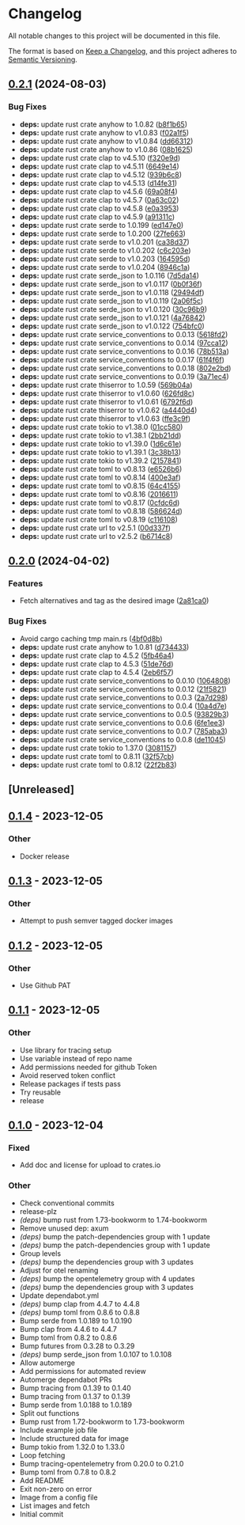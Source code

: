 # Changelog
All notable changes to this project will be documented in this file.

The format is based on [Keep a Changelog](https://keepachangelog.com/en/1.0.0/),
and this project adheres to [Semantic Versioning](https://semver.org/spec/v2.0.0.html).

## [0.2.1](https://github.com/philipcristiano/docker-prefetch-image/compare/v0.2.0...v0.2.1) (2024-08-03)


### Bug Fixes

* **deps:** update rust crate anyhow to 1.0.82 ([b8f1b65](https://github.com/philipcristiano/docker-prefetch-image/commit/b8f1b65b4ca04d0ffac01a9c91df070fda3159cb))
* **deps:** update rust crate anyhow to v1.0.83 ([f02a1f5](https://github.com/philipcristiano/docker-prefetch-image/commit/f02a1f5467fcd53d9fda95986c34c9f77db3baf4))
* **deps:** update rust crate anyhow to v1.0.84 ([dd66312](https://github.com/philipcristiano/docker-prefetch-image/commit/dd663126723f04407146b59f8e4dfddcb671b2fd))
* **deps:** update rust crate anyhow to v1.0.86 ([08b1625](https://github.com/philipcristiano/docker-prefetch-image/commit/08b16259ac2a55d2dbe65115873a634a4d45f209))
* **deps:** update rust crate clap to v4.5.10 ([f320e9d](https://github.com/philipcristiano/docker-prefetch-image/commit/f320e9d291dbf274aa28c0d3dce68dca7906f45a))
* **deps:** update rust crate clap to v4.5.11 ([6649e14](https://github.com/philipcristiano/docker-prefetch-image/commit/6649e1499df4aa547cd0d8ad46974d737d276284))
* **deps:** update rust crate clap to v4.5.12 ([939b6c8](https://github.com/philipcristiano/docker-prefetch-image/commit/939b6c8fb68494554b9f1286787bcd19fcdf0fb5))
* **deps:** update rust crate clap to v4.5.13 ([d14fe31](https://github.com/philipcristiano/docker-prefetch-image/commit/d14fe315a839bae9a352c731db78c92987279f19))
* **deps:** update rust crate clap to v4.5.6 ([69a08f4](https://github.com/philipcristiano/docker-prefetch-image/commit/69a08f4abfc2cda8aa1f8d85a6ad97d14c067fe5))
* **deps:** update rust crate clap to v4.5.7 ([0a63c02](https://github.com/philipcristiano/docker-prefetch-image/commit/0a63c023f277c8873852f35968d82f0663f8c8a2))
* **deps:** update rust crate clap to v4.5.8 ([e0a3953](https://github.com/philipcristiano/docker-prefetch-image/commit/e0a39533c407bbfc5526f8c8e0c530bfcd2f0f69))
* **deps:** update rust crate clap to v4.5.9 ([a91311c](https://github.com/philipcristiano/docker-prefetch-image/commit/a91311c642baa531ab709b00aa31c7bf9ca47c7e))
* **deps:** update rust crate serde to 1.0.199 ([ed147e0](https://github.com/philipcristiano/docker-prefetch-image/commit/ed147e021ea125f625f6317c556a05ebdfe172f2))
* **deps:** update rust crate serde to 1.0.200 ([27fe663](https://github.com/philipcristiano/docker-prefetch-image/commit/27fe663d9a8955fe7a03f4d796e28e6f66c113c8))
* **deps:** update rust crate serde to v1.0.201 ([ca38d37](https://github.com/philipcristiano/docker-prefetch-image/commit/ca38d375ad72e52375466a9b292e0a365603d892))
* **deps:** update rust crate serde to v1.0.202 ([c6c203e](https://github.com/philipcristiano/docker-prefetch-image/commit/c6c203ecce154d0a38f0cc7f63323648486ed6ca))
* **deps:** update rust crate serde to v1.0.203 ([164595d](https://github.com/philipcristiano/docker-prefetch-image/commit/164595d9cebbc4047b4ca5b3fe483569ad101231))
* **deps:** update rust crate serde to v1.0.204 ([8946c1a](https://github.com/philipcristiano/docker-prefetch-image/commit/8946c1a281445a300f5c45ddde7de88602b55369))
* **deps:** update rust crate serde_json to 1.0.116 ([7d5da14](https://github.com/philipcristiano/docker-prefetch-image/commit/7d5da14ccd17254c9f52bddcf800a09ab01fce68))
* **deps:** update rust crate serde_json to v1.0.117 ([0b0f36f](https://github.com/philipcristiano/docker-prefetch-image/commit/0b0f36f3155f39d730aef11cde5d7399f084cd74))
* **deps:** update rust crate serde_json to v1.0.118 ([29494df](https://github.com/philipcristiano/docker-prefetch-image/commit/29494df07c37303ef4d201886190b24bb81750f0))
* **deps:** update rust crate serde_json to v1.0.119 ([2a06f5c](https://github.com/philipcristiano/docker-prefetch-image/commit/2a06f5ccd7c06bd7c3c31930efe757330c82c541))
* **deps:** update rust crate serde_json to v1.0.120 ([30c96b9](https://github.com/philipcristiano/docker-prefetch-image/commit/30c96b9c2203d3c4bb559b424549bd7d10d9c74c))
* **deps:** update rust crate serde_json to v1.0.121 ([4a76842](https://github.com/philipcristiano/docker-prefetch-image/commit/4a7684220ba620c524b8306f480ff0cfbb4b8a70))
* **deps:** update rust crate serde_json to v1.0.122 ([754bfc0](https://github.com/philipcristiano/docker-prefetch-image/commit/754bfc0cd553f4d7575741be05ec6f0dd19010ca))
* **deps:** update rust crate service_conventions to 0.0.13 ([5618fd2](https://github.com/philipcristiano/docker-prefetch-image/commit/5618fd21e88d46db6facf83c60cf3d0b3f77f1a5))
* **deps:** update rust crate service_conventions to 0.0.14 ([97cca12](https://github.com/philipcristiano/docker-prefetch-image/commit/97cca12b0853785d365625419c5c451c76ecf080))
* **deps:** update rust crate service_conventions to 0.0.16 ([78b513a](https://github.com/philipcristiano/docker-prefetch-image/commit/78b513ab287ae20400d8135b5b3f578a5e112a02))
* **deps:** update rust crate service_conventions to 0.0.17 ([61f4f6f](https://github.com/philipcristiano/docker-prefetch-image/commit/61f4f6f47f0fecb7cb24a62f0a3bb71b56bb742a))
* **deps:** update rust crate service_conventions to 0.0.18 ([802e2bd](https://github.com/philipcristiano/docker-prefetch-image/commit/802e2bdb63b388ffb8432ad71585d416386b105a))
* **deps:** update rust crate service_conventions to 0.0.19 ([3a71ec4](https://github.com/philipcristiano/docker-prefetch-image/commit/3a71ec4926734bb5343445004a518a9d692cd1a8))
* **deps:** update rust crate thiserror to 1.0.59 ([569b04a](https://github.com/philipcristiano/docker-prefetch-image/commit/569b04aa4833e0eb8373f098081f1c5aebfde9ff))
* **deps:** update rust crate thiserror to v1.0.60 ([626fd8c](https://github.com/philipcristiano/docker-prefetch-image/commit/626fd8c2d9248c140d6e285e9fc1b39b326a061b))
* **deps:** update rust crate thiserror to v1.0.61 ([6792f6d](https://github.com/philipcristiano/docker-prefetch-image/commit/6792f6d15a5ff5921aa306f6a064c85231cee07c))
* **deps:** update rust crate thiserror to v1.0.62 ([a4440d4](https://github.com/philipcristiano/docker-prefetch-image/commit/a4440d4268982bc4c143f8f4e55be022fc505d11))
* **deps:** update rust crate thiserror to v1.0.63 ([ffe3c9f](https://github.com/philipcristiano/docker-prefetch-image/commit/ffe3c9f599e3e5bc26348b60d8ae1587d531d275))
* **deps:** update rust crate tokio to v1.38.0 ([01cc580](https://github.com/philipcristiano/docker-prefetch-image/commit/01cc5801b7a51e4e1b57666f1bb5a3a16e3382d8))
* **deps:** update rust crate tokio to v1.38.1 ([2bb21dd](https://github.com/philipcristiano/docker-prefetch-image/commit/2bb21dd7f02f5255ed286da31f536e884a94110a))
* **deps:** update rust crate tokio to v1.39.0 ([1d6c61e](https://github.com/philipcristiano/docker-prefetch-image/commit/1d6c61ef56042feae636abdcfe791ae59a1b16f2))
* **deps:** update rust crate tokio to v1.39.1 ([3c38b13](https://github.com/philipcristiano/docker-prefetch-image/commit/3c38b13472ba8817cdbf0ffdd744cc3996a63de4))
* **deps:** update rust crate tokio to v1.39.2 ([2157841](https://github.com/philipcristiano/docker-prefetch-image/commit/215784104d07432389e212a8ac026d77b9cbeb40))
* **deps:** update rust crate toml to v0.8.13 ([e6526b6](https://github.com/philipcristiano/docker-prefetch-image/commit/e6526b61b4fe9f554981f1538ca8efbabf806c81))
* **deps:** update rust crate toml to v0.8.14 ([400e3af](https://github.com/philipcristiano/docker-prefetch-image/commit/400e3af4e2d21b7b975657d0d7b9c18ac7d00bfc))
* **deps:** update rust crate toml to v0.8.15 ([64c4155](https://github.com/philipcristiano/docker-prefetch-image/commit/64c415513514e62325a67867d389f39068677b61))
* **deps:** update rust crate toml to v0.8.16 ([2016611](https://github.com/philipcristiano/docker-prefetch-image/commit/2016611343580d56c985ddcd20ef3cc895d6bbcf))
* **deps:** update rust crate toml to v0.8.17 ([0cfdc6d](https://github.com/philipcristiano/docker-prefetch-image/commit/0cfdc6db140525c5e9120338aba9ed167a6c88cd))
* **deps:** update rust crate toml to v0.8.18 ([586624d](https://github.com/philipcristiano/docker-prefetch-image/commit/586624d1e09a5bf8262d10d645c6d54f22908a52))
* **deps:** update rust crate toml to v0.8.19 ([c116108](https://github.com/philipcristiano/docker-prefetch-image/commit/c11610897a75070f78b5e97e3a41ebd3a9e45ee5))
* **deps:** update rust crate url to v2.5.1 ([00d337f](https://github.com/philipcristiano/docker-prefetch-image/commit/00d337f39e86f3d2a0a003670ff1a8e9a56451ec))
* **deps:** update rust crate url to v2.5.2 ([b6714c8](https://github.com/philipcristiano/docker-prefetch-image/commit/b6714c88ea3213ac588a8e8abde3b5cb39881412))

## [0.2.0](https://github.com/philipcristiano/docker-prefetch-image/compare/v0.1.4...v0.2.0) (2024-04-02)


### Features

* Fetch alternatives and tag as the desired image ([2a81ca0](https://github.com/philipcristiano/docker-prefetch-image/commit/2a81ca08627af942b1ec7d08ec756fa2fb070d98))


### Bug Fixes

* Avoid cargo caching tmp main.rs ([4bf0d8b](https://github.com/philipcristiano/docker-prefetch-image/commit/4bf0d8b9ed0017062b9d047eace3491d7061e870))
* **deps:** update rust crate anyhow to 1.0.81 ([d734433](https://github.com/philipcristiano/docker-prefetch-image/commit/d734433c67a98941f78c6b1fd83059318bf274c3))
* **deps:** update rust crate clap to 4.5.2 ([5fb46a4](https://github.com/philipcristiano/docker-prefetch-image/commit/5fb46a4f52f31e92e77348c8e834d8d058e88209))
* **deps:** update rust crate clap to 4.5.3 ([51de76d](https://github.com/philipcristiano/docker-prefetch-image/commit/51de76d24889f6d09be37a697bfff003213d2c9b))
* **deps:** update rust crate clap to 4.5.4 ([2eb6f57](https://github.com/philipcristiano/docker-prefetch-image/commit/2eb6f579fde84bad0aac4fe49d762b64532b9f88))
* **deps:** update rust crate service_conventions to 0.0.10 ([1064808](https://github.com/philipcristiano/docker-prefetch-image/commit/1064808fc5759b8032459992fe58ac42f9546af8))
* **deps:** update rust crate service_conventions to 0.0.12 ([21f5821](https://github.com/philipcristiano/docker-prefetch-image/commit/21f5821b82e969bdb5c32809b46334560ea59194))
* **deps:** update rust crate service_conventions to 0.0.3 ([2a7d298](https://github.com/philipcristiano/docker-prefetch-image/commit/2a7d2982c444bcc4bf7b02bc8fb9c21845269b03))
* **deps:** update rust crate service_conventions to 0.0.4 ([10a4d7e](https://github.com/philipcristiano/docker-prefetch-image/commit/10a4d7e7731da8dd73e5977cc5f90cb7d3d57f9d))
* **deps:** update rust crate service_conventions to 0.0.5 ([93829b3](https://github.com/philipcristiano/docker-prefetch-image/commit/93829b37dfb71d75ae16ae7155b36155ec0d2671))
* **deps:** update rust crate service_conventions to 0.0.6 ([6fe1ee3](https://github.com/philipcristiano/docker-prefetch-image/commit/6fe1ee39f52682b151921c413d4e663d2b202ca6))
* **deps:** update rust crate service_conventions to 0.0.7 ([785aba3](https://github.com/philipcristiano/docker-prefetch-image/commit/785aba3c49da4f7193d38b5cc67977d976084de0))
* **deps:** update rust crate service_conventions to 0.0.8 ([de11045](https://github.com/philipcristiano/docker-prefetch-image/commit/de1104551a24db03928d683f6e82131f244df3d4))
* **deps:** update rust crate tokio to 1.37.0 ([3081157](https://github.com/philipcristiano/docker-prefetch-image/commit/3081157e23a88e4272520c03dcc520d6257a8404))
* **deps:** update rust crate toml to 0.8.11 ([32f57cb](https://github.com/philipcristiano/docker-prefetch-image/commit/32f57cb243183b27167ffa3004d078f6a61efb30))
* **deps:** update rust crate toml to 0.8.12 ([22f2b83](https://github.com/philipcristiano/docker-prefetch-image/commit/22f2b835db3393de3db717f7f4ccc1b47f1c6241))

## [Unreleased]

## [0.1.4](https://github.com/philipcristiano/docker-prefetch-image/compare/v0.1.3...v0.1.4) - 2023-12-05

### Other
- Docker release

## [0.1.3](https://github.com/philipcristiano/docker-prefetch-image/compare/v0.1.2...v0.1.3) - 2023-12-05

### Other
- Attempt to push semver tagged docker images

## [0.1.2](https://github.com/philipcristiano/docker-prefetch-image/compare/v0.1.1...v0.1.2) - 2023-12-05

### Other
- Use Github PAT

## [0.1.1](https://github.com/philipcristiano/docker-prefetch-image/compare/v0.1.0...v0.1.1) - 2023-12-05

### Other
- Use library for tracing setup
- Use variable instead of repo name
- Add permissions needed for github Token
- Avoid reserved token conflict
- Release packages if tests pass
- Try reusable
- release

## [0.1.0](https://github.com/philipcristiano/docker-prefetch-image/releases/tag/v0.1.0) - 2023-12-04

### Fixed
- Add doc and license for upload to crates.io

### Other
- Check conventional commits
- release-plz
- *(deps)* bump rust from 1.73-bookworm to 1.74-bookworm
- Remove unused dep: axum
- *(deps)* bump the patch-dependencies group with 1 update
- *(deps)* bump the patch-dependencies group with 1 update
- Group levels
- *(deps)* bump the dependencies group with 3 updates
- Adjust for otel renaming
- *(deps)* bump the opentelemetry group with 4 updates
- *(deps)* bump the dependencies group with 3 updates
- Update dependabot.yml
- *(deps)* bump clap from 4.4.7 to 4.4.8
- *(deps)* bump toml from 0.8.6 to 0.8.8
- Bump serde from 1.0.189 to 1.0.190
- Bump clap from 4.4.6 to 4.4.7
- Bump toml from 0.8.2 to 0.8.6
- Bump futures from 0.3.28 to 0.3.29
- *(deps)* bump serde_json from 1.0.107 to 1.0.108
- Allow automerge
- Add permissions for automated review
- Automerge dependabot PRs
- Bump tracing from 0.1.39 to 0.1.40
- Bump tracing from 0.1.37 to 0.1.39
- Bump serde from 1.0.188 to 1.0.189
- Split out functions
- Bump rust from 1.72-bookworm to 1.73-bookworm
- Include example job file
- Include structured data for image
- Bump tokio from 1.32.0 to 1.33.0
- Loop fetching
- Bump tracing-opentelemetry from 0.20.0 to 0.21.0
- Bump toml from 0.7.8 to 0.8.2
- Add README
- Exit non-zero on error
- Image from a config file
- List images and fetch
- Initial commit
